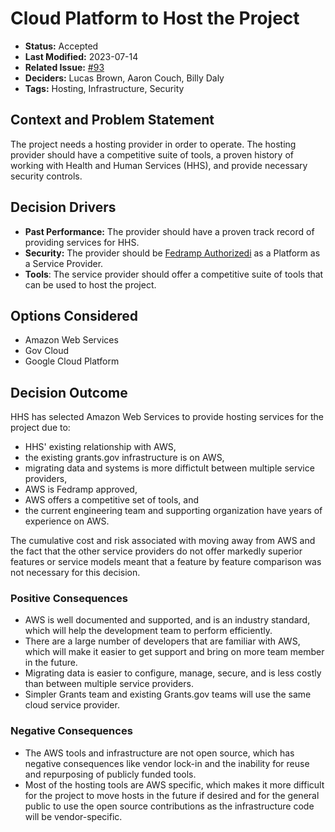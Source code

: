 # Cloud Platform to Host the Project

- **Status:** Accepted
- **Last Modified:** 2023-07-14 <!-- REQUIRED -->
- **Related Issue:** [#93](https://github.com/HHS/grants-api/issues/93) <!-- RECOMMENDED -->
- **Deciders:** Lucas Brown, Aaron Couch, Billy Daly <!-- REQUIRED -->
- **Tags:** Hosting, Infrastructure, Security <!-- OPTIONAL -->

## Context and Problem Statement

The project needs a hosting provider in order to operate. The hosting provider should have a competitive suite of tools, a proven history of working with Health and Human Services (HHS), and provide necessary security controls.

## Decision Drivers <!-- RECOMMENDED -->

- **Past Performance:** The provider should have a proven track record of providing services for HHS.
- **Security:** The provider should be [Fedramp Authorizedi](https://marketplace.fedramp.gov/products) as a Platform as a Service Provider.
- **Tools**: The service provider should offer a competitive suite of tools that can be used to host the project.

## Options Considered

- Amazon Web Services
- Gov Cloud
- Google Cloud Platform

## Decision Outcome <!-- REQUIRED -->

HHS has selected Amazon Web Services to provide hosting services for the project due to:

- HHS' existing relationship with AWS,
- the existing grants.gov infrastructure is on AWS,
- migrating data and systems is more diffictult between multiple service providers,
- AWS is Fedramp approved,
- AWS offers a competitive set of tools, and
- the current engineering team and supporting organization have years of experience on AWS.

The cumulative cost and risk associated with moving away from AWS and the fact that the other service providers do not offer markedly superior features or service models meant that a feature by feature comparison was not necessary for this decision.

### Positive Consequences <!-- OPTIONAL -->

- AWS is well documented and supported, and is an industry standard, which will help the development team to perform efficiently.
- There are a large number of developers that are familiar with AWS, which will make it easier to get support and bring on more team member in the future.
- Migrating data is easier to configure, manage, secure, and is less costly than between multiple service providers.
- Simpler Grants team and existing Grants.gov teams will use the same cloud service provider.

### Negative Consequences <!-- OPTIONAL -->

- The AWS tools and infrastructure are not open source, which has negative consequences like vendor lock-in and the inability for reuse and repurposing of publicly funded tools.
- Most of the hosting tools are AWS specific, which makes it more difficult for the project to move hosts in the future if desired and for the general public to use the open source contributions as the infrastructure code will be vendor-specific.
